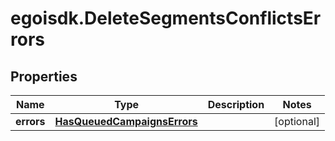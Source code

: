 # egoisdk.DeleteSegmentsConflictsErrors

## Properties

Name | Type | Description | Notes
------------ | ------------- | ------------- | -------------
**errors** | [**HasQueuedCampaignsErrors**](HasQueuedCampaignsErrors.md) |  | [optional] 



